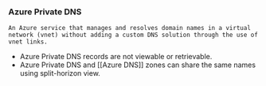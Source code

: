 ### Azure Private DNS
	An Azure service that manages and resolves domain names in a virtual network (vnet) without adding a custom DNS solution through the use of vnet links.

- Azure Private DNS records are not viewable or retrievable.
- Azure Private DNS and [[Azure DNS]] zones can share the same names using split-horizon view.